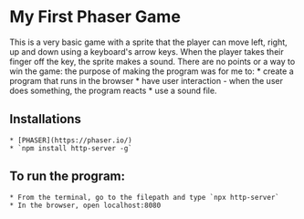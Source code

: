# My First Phaser Game

This is a very basic game with a sprite that the player can move left, right, up and down using a keyboard's arrow keys. When the player takes their finger off the key, the sprite makes a sound. There are no points or a way to win the game: the purpose of making the program was for me to:
    * create a program that runs in the browser
    * have user interaction - when the user does something, the program reacts
    * use a sound file.


## Installations
    * [PHASER](https://phaser.io/)
    * `npm install http-server -g` 

## To run the program:
    * From the terminal, go to the filepath and type `npx http-server`
    * In the browser, open localhost:8080



